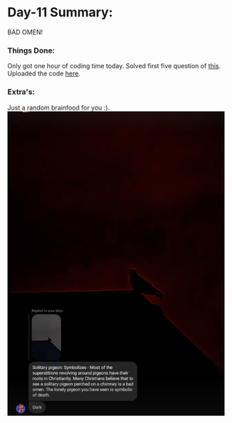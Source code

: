 # Day-11 Summary:

BAD OMEN!
### Things Done:
Only got one hour of coding time today.
Solved first five question of [this](https://github.com/kunal-kushwaha/DSA-Bootcamp-Java/blob/main/assignments/05-arrays.md).
Uploaded the code [here](/Code/Day11/).

### Extra's:

Just a random brainfood for you :).
![solitary pigeon](img.png)
